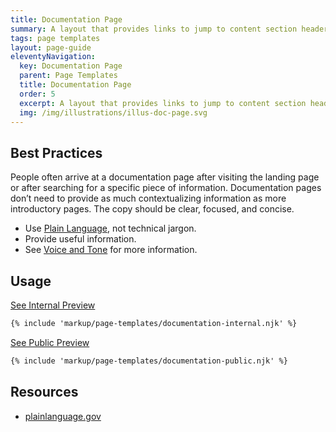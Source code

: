 ```yaml
---
title: Documentation Page
summary: A layout that provides links to jump to content section headers.
tags: page templates
layout: page-guide
eleventyNavigation:
  key: Documentation Page
  parent: Page Templates
  title: Documentation Page
  order: 5
  excerpt: A layout that provides links to jump to content section headers.
  img: /img/illustrations/illus-doc-page.svg
---
```


## Best Practices

People often arrive at a documentation page after visiting the landing page or after searching for a specific piece of information. Documentation pages don’t need to provide as much contextualizing information as more introductory pages. The copy should be clear, focused, and concise.

- Use <a href="https://plainlanguage.gov/" target="_blank">Plain Language</a>, not technical jargon.
- Provide useful information.
- See [Voice and Tone](/foundation/voice-and-tone/) for more information.

## Usage

<a class="btn btn-primary" href="/page-templates/documentation-page-internal/" target="_blank">See Internal Preview</a>

``` html
{% include 'markup/page-templates/documentation-internal.njk' %}
```

<a class="btn btn-primary" href="/page-templates/documentation-page-public/" target="_blank">See Public Preview</a>

``` html
{% include 'markup/page-templates/documentation-public.njk' %}
```

## Resources

- <a href="https://www.plainlanguage.gov/guidelines/" target="_blank">plainlanguage.gov</a>